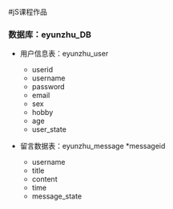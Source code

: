 #jS课程作品

### 数据库：eyunzhu_DB
* 用户信息表：eyunzhu_user
	* userid
	* username
	* password
	* email
	* sex
	* hobby
	* age
	* user_state
	

* 留言数据表：eyunzhu_message
	*messageid
	* username
	* title
	* content
	* time
	* message_state
	



